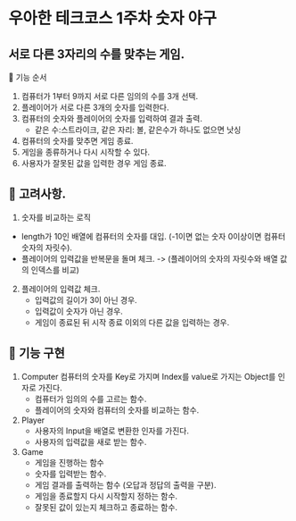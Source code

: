 # 우아한 테크코스 1주차 숫자 야구

## 서로 다른 3자리의 수를 맞추는 게임.
🎯 기능 순서
1. 컴퓨터가 1부터 9까지 서로 다른 임의의 수를 3개 선택.
2. 플레이어가 서로 다른 3개의 숫자를 입력한다.
3. 컴퓨터의 숫자와 플레이어의 숫자를 입력하여 결과 출력.
    - 같은 수:스트라이크, 같은 자리: 볼, 같은수가 하나도 없으면 낫싱
4. 컴퓨터의 숫자를 맞추면 게임 종료.
5. 게임을 종류하거나 다시 시작할 수 있다.
6. 사용자가 잘못된 값을 입력한 경우 게임 종료.

## 🚨 고려사항.
1. 숫자를 비교하는 로직
 - length가 10인 배열에 컴퓨터의 숫자를 대입. (-1이면 없는 숫자 0이상이면 컴퓨터 숫자의 자릿수).
 - 플레이어의 입력값을 반복문을 돌며 체크. -> (플레이어의 숫자의 자릿수와 배열 값의 인덱스를 비교)
2. 플레이어의 입력값 체크.
    - 입력값의 길이가 3이 아닌 경우.
    - 입력값이 숫자가 아닌 경우.
    - 게임이 종료된 뒤 시작 종료 이외의 다른 값을 입력하는 경우.

## 🚀 기능 구현
1. Computer
    컴퓨터의 숫자를 Key로 가지며 Index를 value로 가지는 Object를 인자로 가진다.
    - 컴퓨터가 임의의 수를 고르는 함수.
    - 플레이어의 숫자와 컴퓨터의 숫자를 비교하는 함수.
2. Player
    - 사용자의 Input을 배열로 변환한 인자를 가진다.
    - 사용자의 입력값을 새로 받는 함수.
3. Game
    - 게임을 진행하는 함수
    - 숫자를 입력받는 함수.
    - 게임 결과를 출력하는 함수 (오답과 정답의 출력을 구분).
    - 게임을 종료할지 다시 시작할지 정하는 함수.
    - 잘못된 값이 있는지 체크하고 종료하는 함수.  